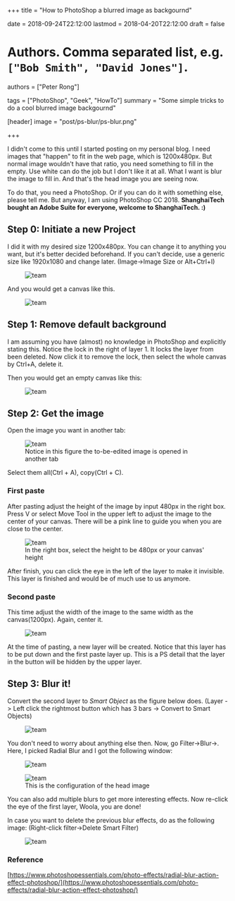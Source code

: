 +++
title = "How to PhotoShop a blurred image as backgournd"

date = 2018-09-24T22:12:00
lastmod = 2018-04-20T22:12:00
draft = false

# Authors. Comma separated list, e.g. `["Bob Smith", "David Jones"]`.
authors = ["Peter Rong"]

tags = ["PhotoShop", "Geek", "HowTo"]
summary = "Some simple tricks to do a cool blurred image backgournd"

[header]
image = "post/ps-blur/ps-blur.png"

+++

I didn't come to this until I started posting on my personal blog. 
I need images that "happen" to fit in the web page, which is 1200x480px.
But normal image wouldn't have that ratio, you need something to fill in the empty.
Use white can do the job but I don't like it at all.
What I want is blur the image to fill in.
And that's the head image you are seeing now.

To do that, you need a PhotoShop. 
Or if you can do it with something else, please tell me. 
But anyway, I am using PhotoShop CC 2018.
**ShanghaiTech bought an Adobe Suite for everyone, welcome to ShanghaiTech. :)**

## Step 0: Initiate a new Project

I did it with my desired size 1200x480px.
You can change it to anything you want, but it's better decided beforehand.
If you can't decide, use a generic size like 1920x1080 and change later.
(Image->Image Size or Alt+Ctrl+I)

<figure>
  <img src="/img/post/ps-blur/0-0.png" alt="team"/>
</figure>

And you would get a canvas like this.
<figure>
  <img src="/img/post/ps-blur/0-1.png" alt="team"/>
</figure>

## Step 1: Remove default background

I am assuming you have (almost) no knowledge in PhotoShop and explicitly stating this.
Notice the lock in the right of layer 1. 
It locks the layer from been deleted.
Now click it to remove the lock, then select the whole canvas by Ctrl+A, delete it.

Then you would get an empty canvas like this:

<figure>
  <img src="/img/post/ps-blur/1.png" alt="team"/>
</figure>

## Step 2: Get the image

Open the image you want in another tab:

<figure>
  <img src="/img/post/ps-blur/2-0.png" alt="team"/>
  <figcaption>Notice in this figure the to-be-edited image is opened in another tab</figcaption>
</figure>

Select them all(Ctrl + A), copy(Ctrl + C).

### First paste
After pasting adjust the height of the image by input 480px in the right box.
Press V or select Move Tool in the upper left to adjust the image to the center of your canvas.
There will be a pink line to guide you when you are close to the center.

<figure>
  <img src="/img/post/ps-blur/2-1.png" alt="team"/>
  <figcaption>In the right box, select the height to be 480px or your canvas' height</figcaption>
</figure>

After finish, you can click the eye in the left of the layer to make it invisible. 
This layer is finished and would be of much use to us anymore.

### Second paste
This time adjust the width of the image to the same width as the canvas(1200px).
Again, center it.
<figure>
  <img src="/img/post/ps-blur/2-2.png" alt="team"/>
</figure>

At the time of pasting, a new layer will be created.
Notice that this layer has to be put down and the first paste layer up.
This is a PS detail that the layer in the button will be hidden by the upper layer.

## Step 3: Blur it!
Convert the second layer to _Smart Object_ as the figure below does.
(Layer -> Left click the rightmost button which has 3 bars -> Convert to Smart Objects)
<figure>
  <img src="/img/post/ps-blur/3-0.png" alt="team"/>
</figure>

You don't need to worry about anything else then.
Now, go Filter->Blur-><Anything-you-like>. 
Here, I picked Radial Blur and I got the following window:
<figure>
  <img src="/img/post/ps-blur/3-1.png" alt="team"/>
</figure>
<figure>
  <img src="/img/post/ps-blur/3-2.png" alt="team"/>
  <figcaption>This is the configuration of the head image</figcaption>
</figure>

You can also add multiple blurs to get more interesting effects.
Now re-click the eye of the first layer, Woola, you are done!

In case you want to delete the previous blur effects, do as the following image:
(Right-click filter->Delete Smart Filter)
<figure>
  <img src="/img/post/ps-blur/3-3.png" alt="team"/>
</figure>

### Reference

[https://www.photoshopessentials.com/photo-effects/radial-blur-action-effect-photoshop/](https://www.photoshopessentials.com/photo-effects/radial-blur-action-effect-photoshop/)